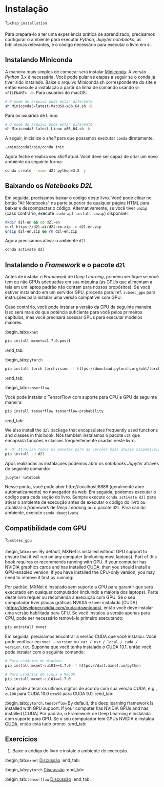 # Instalação
:label:`chap_installation`

Para prepara-lo a ter uma experiência prática de aprendizado,
precisamos configurar o ambiente para executar *Python*,
*Jupyter notebooks*, as bibliotecas relevantes,
e o código necessário para executar o livro em si.

## Instalando Miniconda

A maneira mais simples de começar será instalar
[Miniconda](https://conda.io/en/latest/miniconda.html). A versão *Python* 3.x
é necessária. Você pode pular as etapas a seguir se o conda já tiver sido instalado.
Baixe o arquivo Miniconda sh correspondente do site
e então execute a instalação a partir da linha de comando
usando  `sh <FILENAME> -b`. Para usuários do macOS:
```bash
# O nome do arquivo pode estar diferente
sh Miniconda3-latest-MacOSX-x86_64.sh -b
```


Para os usuários de Linux:

```bash
# O nome do arquivo pode estar diferente
sh Miniconda3-latest-Linux-x86_64.sh -b
```

A seguir, inicialize o *shell* para que possamos executar `conda` diretamente.

```bash
~/miniconda3/bin/conda init
```


Agora feche e reabra seu *shell* atual. Você deve ser capaz de criar um novo ambiente da seguinte forma:

```bash
conda create --name d2l python=3.8 -y
```


## Baixando os *Notebooks D2L*

Em seguida, precisamos baixar o código deste livro. Você pode clicar no botão "All Notebooks" na parte superior de qualquer página HTML para baixar e descompactar o código.
Alternativamente, se você tiver `unzip` (caso contrário, execute` sudo apt install unzip`) disponível:

```bash
mkdir d2l-en && cd d2l-en
curl https://d2l.ai/d2l-en.zip -o d2l-en.zip
unzip d2l-en.zip && rm d2l-en.zip
```


Agora precisamos ativar o ambiente `d2l`.

```bash
conda activate d2l
```


## Instalando o *Framework* e o pacote `d2l` 

Antes de instalar o *Framework* de *Deep Learning*, primeiro verifique
se você tem ou não GPUs adequadas em sua máquina
(as GPUs que alimentam a tela em um laptop padrão
não contam para nossos propósitos).
Se você estiver instalando em um servidor GPU,
proceda para: ref: `subsec_gpu` para instruções
para instalar uma versão compatível com GPU.

Caso contrário, você pode instalar a versão da CPU da seguinte maneira. Isso será mais do que potência suficiente para você
pelos primeiros capítulos, mas você precisará acessar GPUs para executar modelos maiores.

:begin_tab:`mxnet`

```bash
pip install mxnet==1.7.0.post1
```


:end_tab:


:begin_tab:`pytorch`

```bash
pip install torch torchvision -f https://download.pytorch.org/whl/torch_stable.html
```


:end_tab:

:begin_tab:`tensorflow`

Você pode instalar o TensorFlow com suporte para CPU e GPU da seguinte maneira:

```bash
pip install tensorflow tensorflow-probability
```


:end_tab:


We also install the `d2l` package that encapsulates frequently used
functions and classes in this book.
Nós também instalamos o pacote `d2l` que encapsula  funções e classes frequentemente usadas neste livro.
```bash
# -U: Atualiza todos os pacotes para as versões mais atuais disponíveis
pip install -U d2l
```

Após realizadas as instalações podemos abrir os *notebooks Jupyter* através do seguinte comando:

```bash
jupyter notebook
```

Nesse ponto, você pode abrir http://localhost:8888 (geralmente abre automaticamente) no navegador da web. Em seguida, podemos executar o código para cada seção do livro.
Sempre execute `conda activate d2l` para ativar o ambiente de execução
antes de executar o código do livro ou atualizar o *framework* de  *Deep Learning* ou o pacote `d2l`.
Para sair do ambiente, execute `conda deactivate`.


## Compatibilidade com GPU
:label:`subsec_gpu`

:begin_tab:`mxnet`
By default, MXNet is installed without GPU support
to ensure that it will run on any computer (including most laptops).
Part of this book requires or recommends running with GPU.
If your computer has NVIDIA graphics cards and has installed [CUDA](https://developer.nvidia.com/cuda-downloads),
then you should install a GPU-enabled version.
If you have installed the CPU-only version,
you may need to remove it first by running:

Por padrão, MXNet é instalado sem suporte a GPU
para garantir que será executado em qualquer computador (incluindo a maioria dos laptops).
Parte deste livro requer ou recomenda a execução com GPU.
Se o seu computador tiver placas gráficas NVIDIA e tiver instalado [CUDA] (https://developer.nvidia.com/cuda-downloads),
então você deve instalar uma versão habilitada para GPU.
Se você instalou a versão apenas para CPU,
pode ser necessário removê-lo primeiro executando:

```bash
pip uninstall mxnet
```
Em seguida, precisamos encontrar a versão CUDA que você instalou.
Você pode verificar em `nvcc --version` ou` cat / usr / local / cuda / version.txt`.
Suponha que você tenha instalado o CUDA 10.1,
então você pode instalar com o seguinte comando:
```bash
# Para usuários de Windows
pip install mxnet-cu101==1.7.0 -f https://dist.mxnet.io/python

# Para usuários de Linux e MacOS
pip install mxnet-cu101==1.7.0
```


Você pode alterar os últimos dígitos de acordo com sua versão CUDA, e.g., `cu100` para CUDA 10.0 e`cu90` para CUDA 9.0.
:end_tab:


:begin_tab:`pytorch,tensorflow`
By default, the deep learning framework is installed with GPU support.
If your computer has NVIDIA GPUs and has installed [CUDA]
Por padrão, o Framework de Deep Learning é instalada com suporte para GPU.
Se o seu computador tem GPUs NVIDIA e instalou [CUDA](https://developer.nvidia.com/cuda-downloads),
então está tudo pronto.
:end_tab:

## Exercícios

1. Baixe o código do livro e instale o ambiente de execução.

:begin_tab:`mxnet`
[Discussão](https://discuss.d2l.ai/t/23)
:end_tab:

:begin_tab:`pytorch`
[Discussão](https://discuss.d2l.ai/t/24)
:end_tab:

:begin_tab:`tensorflow`
[Discussão](https://discuss.d2l.ai/t/436)
:end_tab:
<!--stackedit_data:
eyJoaXN0b3J5IjpbLTYxNDM0NjI5NCw3OTg2OTc2ODEsLTk1Nj
M1MTEzMSwtMTc1NTIwNTkzOV19
-->